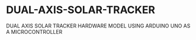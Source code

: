# DUAL-AXIS-SOLAR-TRACKER
DUAL AXIS SOLAR TRACKER HARDWARE MODEL USING ARDUINO UNO AS A MICROCONTROLLER
